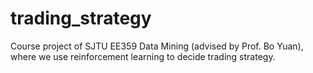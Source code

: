 # trading_strategy
Course project of SJTU EE359 Data Mining (advised by Prof. Bo Yuan), where we use reinforcement learning to decide trading strategy.
